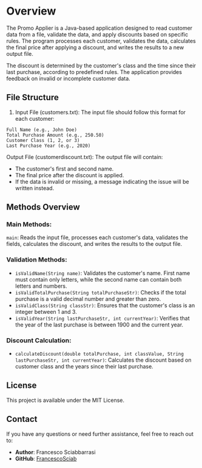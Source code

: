 # Overview

The Promo Applier is a Java-based application designed to read customer data from a file, validate the data, and apply discounts based on specific rules. The program processes each customer, validates the data, calculates the final price after applying a discount, and writes the results to a new output file.

The discount is determined by the customer's class and the time since their last purchase, according to predefined rules. The application provides feedback on invalid or incomplete customer data.

## File Structure

1. Input File (customers.txt): The input file should follow this format for each customer:
```
Full Name (e.g., John Doe)
Total Purchase Amount (e.g., 250.50)
Customer Class (1, 2, or 3)
Last Purchase Year (e.g., 2020)
```
Output File (customerdiscount.txt): The output file will contain:
* The customer's first and second name.
* The final price after the discount is applied.
* If the data is invalid or missing, a message indicating the issue will be written instead.

## Methods Overview

### Main Methods:
```main```: Reads the input file, processes each customer's data, validates the fields, calculates the discount, and writes the results to the output file.

### Validation Methods:
* ```isValidName(String name)```: Validates the customer's name. First name must contain only letters, while the second name can contain both letters and numbers.
* ```isValidTotalPurchase(String totalPurchaseStr)```: Checks if the total purchase is a valid decimal number and greater than zero.
* ```isValidClass(String classStr)```: Ensures that the customer's class is an integer between 1 and 3.
* ```isValidYear(String lastPurchaseStr, int currentYear)```: Verifies that the year of the last purchase is between 1900 and the current year.
### Discount Calculation:
* ```calculateDiscount(double totalPurchase, int classValue, String lastPurchaseStr, int currentYear)```: Calculates the discount based on customer class and the years since their last purchase.

## License

This project is available under the MIT License.

## Contact

If you have any questions or need further assistance, feel free to reach out to:

* **Author**: Francesco Sciabbarrasi
* **GitHub**: [FrancescoSciab](https://github.com/FrancescoSciab)
